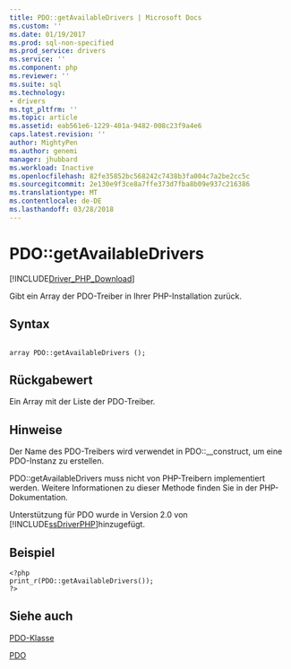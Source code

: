 ```yaml
---
title: PDO::getAvailableDrivers | Microsoft Docs
ms.custom: ''
ms.date: 01/19/2017
ms.prod: sql-non-specified
ms.prod_service: drivers
ms.service: ''
ms.component: php
ms.reviewer: ''
ms.suite: sql
ms.technology:
- drivers
ms.tgt_pltfrm: ''
ms.topic: article
ms.assetid: eab561e6-1229-401a-9482-008c23f9a4e6
caps.latest.revision: ''
author: MightyPen
ms.author: genemi
manager: jhubbard
ms.workload: Inactive
ms.openlocfilehash: 82fe35852bc568242c7438b3fa004c7a2be2cc5c
ms.sourcegitcommit: 2e130e9f3ce8a7ffe373d7fba8b09e937c216386
ms.translationtype: MT
ms.contentlocale: de-DE
ms.lasthandoff: 03/28/2018
---
```

# <a name="pdogetavailabledrivers"></a>PDO::getAvailableDrivers
[!INCLUDE[Driver_PHP_Download](../../includes/driver_php_download.md)]

Gibt ein Array der PDO-Treiber in Ihrer PHP-Installation zurück.  
  
## <a name="syntax"></a>Syntax  
  
```  
  
array PDO::getAvailableDrivers ();  
```  
  
## <a name="return-value"></a>Rückgabewert  
Ein Array mit der Liste der PDO-Treiber.  
  
## <a name="remarks"></a>Hinweise  
Der Name des PDO-Treibers wird verwendet in PDO::__construct, um eine PDO-Instanz zu erstellen.  
  
PDO::getAvailableDrivers muss nicht von PHP-Treibern implementiert werden. Weitere Informationen zu dieser Methode finden Sie in der PHP-Dokumentation.  
  
Unterstützung für PDO wurde in Version 2.0 von [!INCLUDE[ssDriverPHP](../../includes/ssdriverphp_md.md)]hinzugefügt.  
  
## <a name="example"></a>Beispiel  
  
```  
<?php  
print_r(PDO::getAvailableDrivers());  
?>  
```  
  
## <a name="see-also"></a>Siehe auch  
[PDO-Klasse](../../connect/php/pdo-class.md)

[PDO](http://php.net/manual/book.pdo.php)  
  

